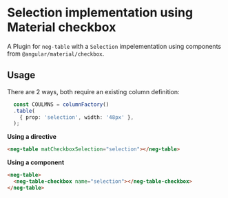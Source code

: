 # Selection implementation using Material checkbox

A Plugin for `neg-table` with a `Selection` impelementation using components from `@angular/material/checkbox`.

## Usage
There are 2 ways, both require an existing column definition:

```ts
  const COULMNS = columnFactory()
  .table(
    { prop: 'selection', width: '48px' },
  );
```

**Using a directive**
```html
<neg-table matCheckboxSelection="selection"></neg-table>
```

**Using a component**
```html
<neg-table>
  <neg-table-checkbox name="selection"></neg-table-checkbox>
</neg-table>
```

